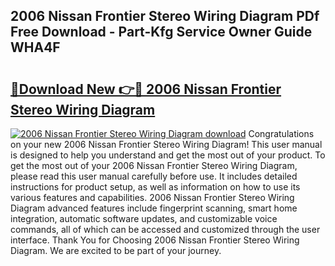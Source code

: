 ## 2006 Nissan Frontier Stereo Wiring Diagram PDf Free Download - Part-Kfg Service Owner Guide WHA4F

# <h2><a href="http://dfln1p2.blite.top/?on=2006+Nissan+Frontier+Stereo+Wiring+Diagram">🔗Download New 👉🔴 2006 Nissan Frontier Stereo Wiring Diagram</a></h2>

[![2006 Nissan Frontier Stereo Wiring Diagram download](https://i.imgur.com/lujVjoI.png)](http://dfln1p2.blite.top/?on=2006+Nissan+Frontier+Stereo+Wiring+Diagram)
Congratulations on your new 2006 Nissan Frontier Stereo Wiring Diagram! This user manual is designed to help you understand and get the most out of your product. To get the most out of your 2006 Nissan Frontier Stereo Wiring Diagram, please read this user manual carefully before use. It includes detailed instructions for product setup, as well as information on how to use its various features and capabilities. 2006 Nissan Frontier Stereo Wiring Diagram advanced features include fingerprint scanning, smart home integration, automatic software updates, and customizable voice commands, all of which can be accessed and customized through the user interface. Thank You for Choosing 2006 Nissan Frontier Stereo Wiring Diagram. We are excited to be part of your journey.
